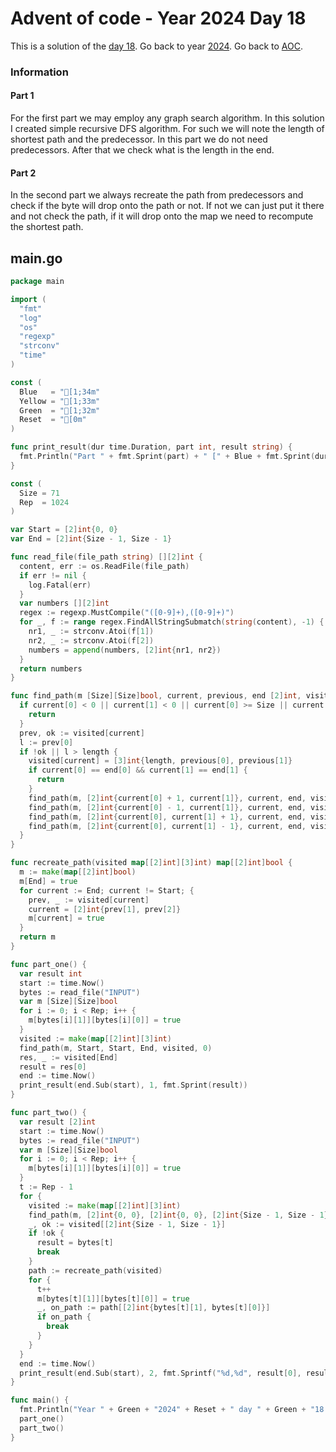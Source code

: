 # Advent of code - Year 2024 Day 18

This is a solution of the [day 18](https://adventofcode.com/2024/day/18). Go back to year [2024](2024.md). Go back to [AOC](../adventofcode.md).

### Information

#### Part 1

For the first part we may employ any graph search algorithm. In this solution I created simple recursive DFS algorithm. For such we will note the length of shortest path and the predecessor. In this part we do not need predecessors. After that we check what is the length in the end.

#### Part 2

In the second part we always recreate the path from predecessors and check if the byte will drop onto the path or not. If not we can just put it there and not check the path, if it will drop onto the map we need to recompute the shortest path.


## main.go

```go
package main

import (
  "fmt"
  "log"
  "os"
  "regexp"
  "strconv"
  "time"
)

const (
  Blue   = "[1;34m"
  Yellow = "[1;33m"
  Green  = "[1;32m"
  Reset  = "[0m"
)

func print_result(dur time.Duration, part int, result string) {
  fmt.Println("Part " + fmt.Sprint(part) + " [" + Blue + fmt.Sprint(dur) + Reset + "]: " + Yellow + fmt.Sprint(result) + Reset)
}

const (
  Size = 71
  Rep  = 1024
)

var Start = [2]int{0, 0}
var End = [2]int{Size - 1, Size - 1}

func read_file(file_path string) [][2]int {
  content, err := os.ReadFile(file_path)
  if err != nil {
    log.Fatal(err)
  }
  var numbers [][2]int
  regex := regexp.MustCompile("([0-9]+),([0-9]+)")
  for _, f := range regex.FindAllStringSubmatch(string(content), -1) {
    nr1, _ := strconv.Atoi(f[1])
    nr2, _ := strconv.Atoi(f[2])
    numbers = append(numbers, [2]int{nr1, nr2})
  }
  return numbers
}

func find_path(m [Size][Size]bool, current, previous, end [2]int, visited map[[2]int][3]int, length int) {
  if current[0] < 0 || current[1] < 0 || current[0] >= Size || current[1] >= Size || m[current[0]][current[1]] {
    return
  }
  prev, ok := visited[current]
  l := prev[0]
  if !ok || l > length {
    visited[current] = [3]int{length, previous[0], previous[1]}
    if current[0] == end[0] && current[1] == end[1] {
      return
    }
    find_path(m, [2]int{current[0] + 1, current[1]}, current, end, visited, length+1)
    find_path(m, [2]int{current[0] - 1, current[1]}, current, end, visited, length+1)
    find_path(m, [2]int{current[0], current[1] + 1}, current, end, visited, length+1)
    find_path(m, [2]int{current[0], current[1] - 1}, current, end, visited, length+1)
  }
}

func recreate_path(visited map[[2]int][3]int) map[[2]int]bool {
  m := make(map[[2]int]bool)
  m[End] = true
  for current := End; current != Start; {
    prev, _ := visited[current]
    current = [2]int{prev[1], prev[2]}
    m[current] = true
  }
  return m
}

func part_one() {
  var result int
  start := time.Now()
  bytes := read_file("INPUT")
  var m [Size][Size]bool
  for i := 0; i < Rep; i++ {
    m[bytes[i][1]][bytes[i][0]] = true
  }
  visited := make(map[[2]int][3]int)
  find_path(m, Start, Start, End, visited, 0)
  res, _ := visited[End]
  result = res[0]
  end := time.Now()
  print_result(end.Sub(start), 1, fmt.Sprint(result))
}

func part_two() {
  var result [2]int
  start := time.Now()
  bytes := read_file("INPUT")
  var m [Size][Size]bool
  for i := 0; i < Rep; i++ {
    m[bytes[i][1]][bytes[i][0]] = true
  }
  t := Rep - 1
  for {
    visited := make(map[[2]int][3]int)
    find_path(m, [2]int{0, 0}, [2]int{0, 0}, [2]int{Size - 1, Size - 1}, visited, 0)
    _, ok := visited[[2]int{Size - 1, Size - 1}]
    if !ok {
      result = bytes[t]
      break
    }
    path := recreate_path(visited)
    for {
      t++
      m[bytes[t][1]][bytes[t][0]] = true
      _, on_path := path[[2]int{bytes[t][1], bytes[t][0]}]
      if on_path {
        break
      }
    }
  }
  end := time.Now()
  print_result(end.Sub(start), 2, fmt.Sprintf("%d,%d", result[0], result[1]))
}

func main() {
  fmt.Println("Year " + Green + "2024" + Reset + " day " + Green + "18 - Claw Contraption" + Reset)
  part_one()
  part_two()
}
```

